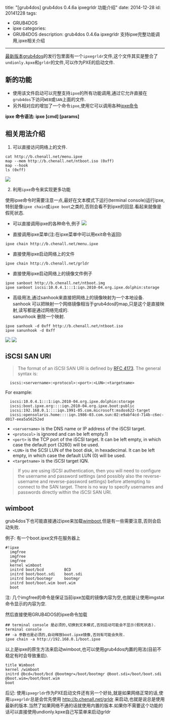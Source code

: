 title: "[grub4dos] grub4dos 0.4.6a ipxegrldr 功能介绍"
date: 2014-12-28
id: 20141228
tags:
- GRUB4DOS
- ipxe
categories:
- GRUB4DOS
description: grub4dos 0.4.6a ipxegrldr 支持ipxe完整功能调用,ipxe相关介绍
---

  [最新版本grub4dos](http://grub4dos.chenall.net/downloads/grub4dos-0.4.6a-2014-12-27/)的发行包里面有一个`ipxegrldr`文件,这个文件其实是整合了`undionly.kpxe`和`grldr`的文件,可以作为PXE的启动文件.

## 新的功能
  * 使用该文件启动可以完整支持`ipxe`的所有功能调用,通过它允许直接在`grub4dos`下访问`WEB`或`SAN`上面的文件.
  * 另外相对应的增加了一个命令`ipxe`,使用它可以调用各种[ipxe命令](http://ipxe.org/cmd)

   **ipxe 命令语法:  ipxe [cmd] [params]**
<!--more-->

## 相关用法介绍

1. 可以直接访问网络上的文件.
```
cat http://b.chenall.net/menu.ipxe
map --mem http://b.chenall.net/ntboot.iso (0xff)
map --hook
ls (0xff)
```
 ![](@@POST@@:01.png)

2. 利用`ipxe`命令来实现更多功能

  使用ipxe命令时需要注意一点,最好在文本模式下运行(terminal console)运行ipxe,特别是像`ipxe chain`或`ipxe boot`之类的,否则会看不到ipxe的回显.看起来就像是假死状态.

  * 可以直接调用ipxe的各种命令,例子
  ![](@@POST@@:02.png)

  * 直接调用ipxe菜单(注:在ipxe菜单中可以用exit命令返回)  
  ```
  ipxe chain http://b.chenall.net/menu.ipxe
  ```

  * 直接使用ipxe启动网络上的文件  
  ```
  ipxe chain http://b.chenall.net/grldr
  ```

  * 直接使用ipxe启动网络上的镜像文件例子  
  ```
  ipxe sanboot http://b.chenall.net/ntboot.img
  ipxe sanboot iscsi:10.0.4.1:::1:iqn.2010-04.org.ipxe.dolphin:storage
  ```

  * 高级用法,通过sanhook来直接把网络上的镜像映射为一个本地设备.   
  sanhook 可以把映射一个网络镜像相当于grub4dos的map,只是这个是直接映射,读写都是通过网络完成的.  
  sanunhook 删除一个映射.
  ```
  ipxe sanhook -d 0xff http://b.chenall.net/ntboot.iso
  ipxe sanunhook -d 0xff
  ```
  ![](@@POST@@:03.png)
  ![](@@POST@@:04.png)

##  iSCSI SAN URI
>The format of an iSCSI SAN URI is defined by [RFC 4173](http://tools.ietf.org/html/rfc4173). The general syntax is:
```
  iscsi:<servername>:<protocol>:<port>:<LUN>:<targetname>
```
For example:
```
  iscsi:10.0.4.1:::1:iqn.2010-04.org.ipxe.dolphin:storage
  iscsi:boot.ipxe.org::::iqn.2010-04.org.ipxe.boot:public
  iscsi:192.168.0.1::::iqn.1991-05.com.microsoft:msdos622-target
  iscsi:opensolaris.home::::iqn.1986-03.com.sun:02:e9abf4cd-714b-c6ec-d017-eea5a56252ed
```
* `<servername>` is the DNS name or IP address of the iSCSI target.
* `<protocol>` is ignored and can be left empty.1)
* `<port>` is the TCP port of the iSCSI target. It can be left empty, in which case the default port (3260) will be used.
* `<LUN>` is the SCSI LUN of the boot disk, in hexadecimal. It can be left empty, in which case the default LUN (0) will be used.
* `<targetname>` is the iSCSI target IQN.

>If you are using iSCSI authentication, then you will need to configure the username and password settings (and possibly also the reverse-username and reverse-password settings) before attempting to connect to the SAN target. There is no way to specify usernames and passwords directly within the iSCSI SAN URI.

## wimboot

grub4dos下也可能直接通过ipxe来加载[wimboot](http://ipxe.org/wimboot),但是有一些需要注意,否则会启动失败.

例子: 有一个boot.ipxe文件在服务器上

```
#!ipxe
  imgfree
  imgfree
  imgfree
  kernel wimboot
  initrd boot/bcd         BCD
  initrd boot/boot.sdi    boot.sdi
  initrd boot/bootmgr     bootmgr
  initrd boot/boot.wim boot.wim
  boot
```
注: 几个imgfree的命令是保证当前ipxe加载的镜像内容为空,也就是让使用imgstat命令显示的内容为空.

然后直接使用GRUB4DOS的ipxe命令加载

```
## terminal console 是必须的,切换到文本模式,否则启动可能会不显示(假死状态).
terminal console
## -a 参数也是必须的,自动释放boot.ipxe镜像,否则有可能会失败.
ipxe chain -a http://192.168.0.1/boot.ipxe
```

以上是ipxe的原生方法来启动wimboot,也可以使用grub4dos内置的用法(目前不稳定有时会导致重启).

```
title Wimboot
kernel /wimboot
initrd @bcd=/boot/bcd @bootmgr=/boot/bootmgr @boot.sdi=/boot/boot.sdi @boot.wim=/boot/boot.wim
boot
```


后记: 使用`ipxegrldr`作为PXE启动文件还有另一个好处,就是如果网络正常的话,使用`ipxegrldr`总是会优先使用 http://b.chenall.net/grldr 来启动,也就是说总是使用最新的版本.当然了如果网络不通的话就使用内置的版本.如果你不需要这个功能的话可以直接使用undionly.kpxe自己写菜单来启动grldr